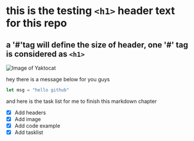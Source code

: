 # this is the testing `<h1>` header text for this repo

## a '#'tag will define the size of header, one '#' tag is considered as `<h1>` 

![Image of Yaktocat](https://octodex.github.com/images/yaktocat.png)


hey there is a message below for you guys 

```javascript
let msg = "hello github"
```

and here is the task list for me to finish this markdown chapter

- [x] Add headers
- [x] Add image
- [x] Add code example
- [x] Add tasklist
